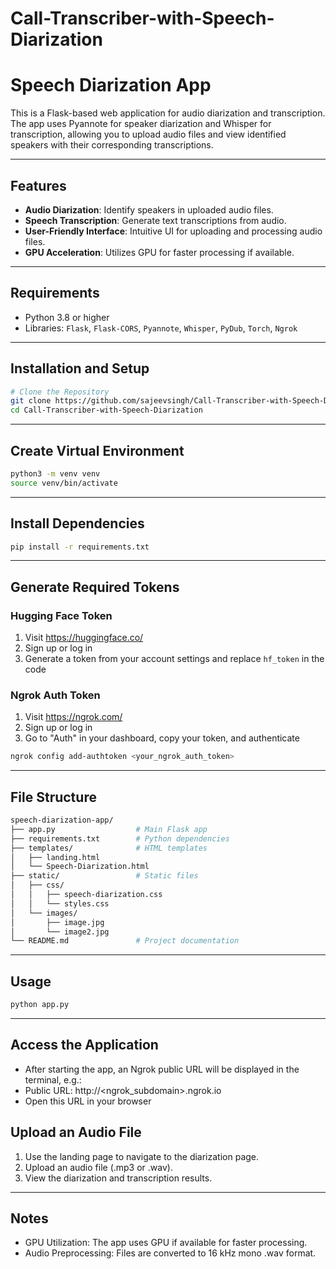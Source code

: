 # Call-Transcriber-with-Speech-Diarization

# Speech Diarization App

This is a Flask-based web application for audio diarization and transcription. The app uses Pyannote for speaker diarization and Whisper for transcription, allowing you to upload audio files and view identified speakers with their corresponding transcriptions.

---

## Features

- **Audio Diarization**: Identify speakers in uploaded audio files.
- **Speech Transcription**: Generate text transcriptions from audio.
- **User-Friendly Interface**: Intuitive UI for uploading and processing audio files.
- **GPU Acceleration**: Utilizes GPU for faster processing if available.

---

## Requirements

- Python 3.8 or higher
- Libraries: `Flask`, `Flask-CORS`, `Pyannote`, `Whisper`, `PyDub`, `Torch`, `Ngrok`

---

## Installation and Setup

```bash
# Clone the Repository
git clone https://github.com/sajeevsingh/Call-Transcriber-with-Speech-Diarization.git
cd Call-Transcriber-with-Speech-Diarization
```
---
## Create Virtual Environment
```bash
python3 -m venv venv
source venv/bin/activate
```
---
## Install Dependencies
```bash
pip install -r requirements.txt
```
---

## Generate Required Tokens
### Hugging Face Token
1. Visit https://huggingface.co/
2. Sign up or log in
3. Generate a token from your account settings and replace `hf_token` in the code

### Ngrok Auth Token
1. Visit https://ngrok.com/
2. Sign up or log in
3. Go to "Auth" in your dashboard, copy your token, and authenticate
```bash
ngrok config add-authtoken <your_ngrok_auth_token>
```
---

## File Structure
```bash
speech-diarization-app/
├── app.py                  # Main Flask app
├── requirements.txt        # Python dependencies
├── templates/              # HTML templates
│   ├── landing.html
│   └── Speech-Diarization.html
├── static/                 # Static files
│   ├── css/
│   │   ├── speech-diarization.css
│   │   └── styles.css
│   └── images/
│       ├── image.jpg
│       └── image2.jpg
└── README.md               # Project documentation
```
---

## Usage
```bash
python app.py
```
---

## Access the Application
- After starting the app, an Ngrok public URL will be displayed in the terminal, e.g.:
- Public URL: http://<ngrok_subdomain>.ngrok.io
- Open this URL in your browser

## Upload an Audio File
1. Use the landing page to navigate to the diarization page.
2. Upload an audio file (.mp3 or .wav).
3. View the diarization and transcription results.

---

## Notes
- GPU Utilization: The app uses GPU if available for faster processing.
- Audio Preprocessing: Files are converted to 16 kHz mono .wav format.

